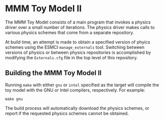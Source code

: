 # MMM Toy Model II

The MMM Toy Model consists of a main program that invokes a physics driver over
a small number of iterations. The physics driver makes calls to various physics
schemes that come from a separate repository.

At build time, an attempt is made to obtain a specified version of phyics
schemes using the ESMCI `manage_externals` tool.  Switching between versions of
physics or between physics repositories is accomplished by modifying the
`Externals.cfg` file in the top level of this repository.

## Building the MMM Toy Model II

Running `make` with either `gnu` or `intel` specified as the target will compile
the toy model with the GNU or Intel compilers, respectively. For example:
```
make gnu
```
The build process will automatically download the physics schemes, or report if
the requested physics schemes cannot be obtained.
